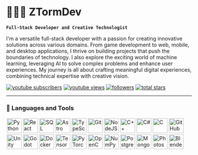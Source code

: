 # 👨🏻‍💻 ZTormDev

**`Full-Stack Developer and Creative Technologist`**

<!-- DESCRIPTION -->

I'm a versatile full-stack developer with a passion for creating innovative solutions across various domains. From game development to web, mobile, and desktop applications, I thrive on building projects that push the boundaries of technology. I also explore the exciting world of machine learning, leveraging AI to solve complex problems and enhance user experiences. My journey is all about crafting meaningful digital experiences, combining technical expertise with creative vision.

   <p align="left">
      <a href="https://www.youtube.com/channel/UCX6lgdcb41Z954QJH0nl1wg?sub_confirmation=1">
         <img alt="youtube subscribers" title="Subscribe to my YouTube channel" src="https://custom-icon-badges.demolab.com/youtube/channel/subscribers/UCX6lgdcb41Z954QJH0nl1wg?color=%23E05D44&label=SUBSCRIBE&logo=video&logoColor=white&style=for-the-badge&labelColor=CE4630"/></a> 
      <a href="https://www.youtube.com/channel/UCX6lgdcb41Z954QJH0nl1wg">
         <img alt="youtube views" title="YouTube views" src="https://custom-icon-badges.demolab.com/youtube/channel/views/UCX6lgdcb41Z954QJH0nl1wg?color=%23E1AD0E&logo=eye&logoColor=white&style=for-the-badge&labelColor=C79600"/></a> 
      <a href="https://github.com/ZTormDev?tab=followers">
         <img alt="followers" title="Follow me on Github" src="https://custom-icon-badges.demolab.com/github/followers/ZTormDev?color=236ad3&labelColor=1155ba&style=for-the-badge&logo=person-add&label=Follow&logoColor=white"/></a>
      <a href="https://github.com/ZTormDev?tab=repositories&sort=stargazers">
         <img alt="total stars" title="Total stars on GitHub" src="https://custom-icon-badges.demolab.com/github/stars/ZTormDev?color=55960c&style=for-the-badge&labelColor=488207&logo=star"/></a>
   </p>

---

### 🧰 Languages and Tools

<img align="left" alt="Python" width="40px" style="padding:2px; margin:0px;" src="https://cdn.jsdelivr.net/gh/devicons/devicon/icons/python/python-plain.svg" />
<img align="left" alt="React" width="40px" style="padding:2px; margin:0px;" src="https://cdn.jsdelivr.net/gh/devicons/devicon/icons/react/react-original.svg" />
<img align="left" alt="SQL" width="40px" style="padding:2px; margin:0px;" src="https://cdn.jsdelivr.net/gh/devicons/devicon/icons/mysql/mysql-original.svg" />
<img align="left" alt="Astro" width="40px" style="padding:2px; margin:0px;" src="https://cdn.jsdelivr.net/gh/devicons/devicon/icons/astro/astro-original.svg" />
<img align="left" alt="TypeScript" width="40px" style="padding:2px; margin:0px;" src="https://cdn.jsdelivr.net/gh/devicons/devicon/icons/typescript/typescript-plain.svg" />
<img align="left" alt="Git" width="40px" style="padding:2px; margin:0px;" src="https://cdn.jsdelivr.net/gh/devicons/devicon/icons/git/git-original.svg" />
<img align="left" alt="NodeJS" width="40px" style="padding:2px; margin:0px;" src="https://cdn.jsdelivr.net/gh/devicons/devicon/icons/nodejs/nodejs-original.svg" />
<img align="left" alt="C++" width="40px" style="padding:2px; margin:0px;" src="https://cdn.jsdelivr.net/gh/devicons/devicon/icons/cplusplus/cplusplus-line.svg" />
<img align="left" alt="C#" width="40px" style="padding:2px; margin:0px;" src="https://cdn.jsdelivr.net/gh/devicons/devicon/icons/csharp/csharp-original.svg" />
<img align="left" alt="C" width="40px" style="padding:2px; margin:0px;" src="https://cdn.jsdelivr.net/gh/devicons/devicon/icons/c/c-original.svg" />
<img align="left" alt="GitHub" width="40px" style="padding:2px; margin:0px;" src="https://cdn.jsdelivr.net/gh/devicons/devicon/icons/github/github-original.svg" />
<img align="left" alt="Unity" width="40px" style="padding:2px; margin:0px;" src="https://cdn.jsdelivr.net/gh/devicons/devicon/icons/unity/unity-original.svg" />
<img align="left" alt="Godot" width="40px" style="padding:2px; margin:0px;" src="https://cdn.jsdelivr.net/gh/devicons/devicon/icons/godot/godot-original.svg" />
<img align="left" alt="Docker" width="40px" style="padding:2px; margin:0px;" src="https://cdn.jsdelivr.net/gh/devicons/devicon/icons/docker/docker-original.svg" />
<img align="left" alt="TensorFlow" width="40px" style="padding:2px; margin:0px;" src="https://cdn.jsdelivr.net/gh/devicons/devicon/icons/tensorflow/tensorflow-original.svg" />
<img align="left" alt="PyTorch" width="40px" style="padding:2px; margin:0px;" src="https://cdn.jsdelivr.net/gh/devicons/devicon/icons/pytorch/pytorch-original.svg" />
<img align="left" alt="OpenCV" width="40px" style="padding:2px; margin:0px;" src="https://cdn.jsdelivr.net/gh/devicons/devicon/icons/opencv/opencv-original.svg" />
<img align="left" alt="NumPy" width="40px" style="padding:2px; margin:0px;" src="https://cdn.jsdelivr.net/gh/devicons/devicon/icons/numpy/numpy-original.svg" />
<img align="left" alt="PostgreSQL" width="40px" style="padding:2px; margin:0px;" src="https://cdn.jsdelivr.net/gh/devicons/devicon/icons/postgresql/postgresql-original.svg" />
<img align="left" alt="MongoDB" width="40px" style="padding:2px; margin:0px;" src="https://cdn.jsdelivr.net/gh/devicons/devicon/icons/mongodb/mongodb-original.svg" />
<img align="left" alt="Photoshop" width="40px" style="padding:2px; margin:0px;" src="https://cdn.jsdelivr.net/gh/devicons/devicon/icons/photoshop/photoshop-line.svg" />
<img align="left" alt="Blender" width="40px" style="padding:2px; margin:0px;" src="https://cdn.jsdelivr.net/gh/devicons/devicon/icons/blender/blender-original.svg" />
<br />
